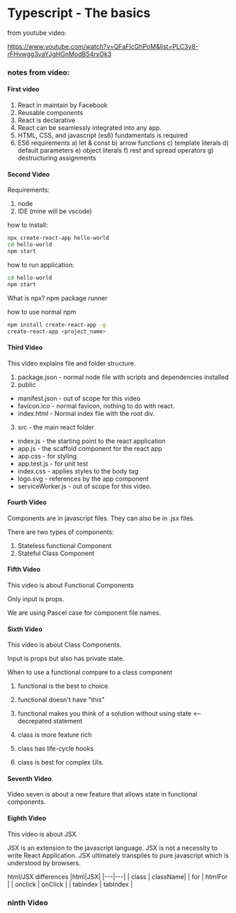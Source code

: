 # Typescript - The basics

from youtube video:

https://www.youtube.com/watch?v=QFaFIcGhPoM&list=PLC3y8-rFHvwgg3vaYJgHGnModB54rxOk3


### notes from video:


#### First video

1) React in maintain by Facebook
2) Reusable components
3) React is declarative
4) React can be seamlessly integrated into any app.
5) HTML, CSS, and javascript (es6) fundamentals is required
6) ES6 requirements
    a) let & const
    b) arrow functions
    c) template literals
    d) default parameters
    e) object literals
    f) rest and spread operators
    g) destructuring assignments


#### Second Video

Requirements:
1) node
2) IDE (mine will be vscode)

how to install:

```bash
npx create-react-app hello-world
cd hello-world
npm start
```

how to run application:

```bash
cd hello-world
npm start
```


What is npx?
npm package runner


how to use normal npm

```bash
npm install create-react-app -g
create-react-app <project_name>
```

#### Third Video

This video explains file and folder structure.

1) package.json - normal node file with scripts and dependencies installed
2) public
- manifest.json - out of scope for this video
- favicon.ico - normal favicon, nothing to do with react.
- index.html - Normal index file with the root div.
3) src - the main react folder
- index.js - the starting point to the react application
- app.js - the scaffold component for the react app
- app.css - for styling
- app.test.js - for unit test
- index.css - applies styles to the body tag
- logo.svg - references by the app component
- serviceWorker.js - out of scope for this video.

#### Fourth Video

Components are in javascript files. They can also be in .jsx files.

There are two types of components:
1) Stateless functional Component
2) Stateful Class Component

#### Fifth Video

This video is about Functional Components

Only input is props.

We are using Pascel case for component file names.

#### Sixth Video

This video is about Class Components.

Input is props but also has private state.

When to use a functional compare to a class component

1) functional is the best to choice.
2) functional doesn't have "this"
3) functional makes you think of a solution without using state <-- decrepated statement

4) class is more feature rich
5) class has life-cycle hooks
6) class is best for complex UIs.

#### Seventh Video

Video seven is about a new feature that allows state in functional components.

#### Eighth Video

This video is about JSX.

JSX is an extension to the javascript language. JSX is not a necessity to write React Application. JSX ultimately transpiles to pure javascript which is understood by browsers.

html/JSX differences
|html|JSX|
|---|---|
| class | className|
| for | htmlFor |
| onclick | onClick |
| tabindex | tabIndex |

### ninth Video







